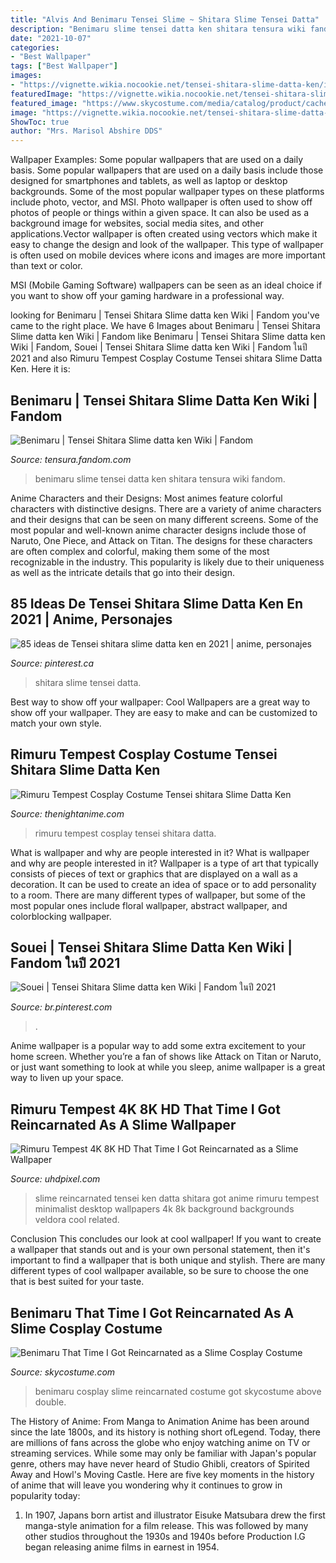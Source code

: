 ```yaml
---
title: "Alvis And Benimaru Tensei Slime ~ Shitara Slime Tensei Datta"
description: "Benimaru slime tensei datta ken shitara tensura wiki fandom"
date: "2021-10-07"
categories:
- "Best Wallpaper"
tags: ["Best Wallpaper"]
images:
- "https://vignette.wikia.nocookie.net/tensei-shitara-slime-datta-ken/images/e/e0/Benimaru_Mitz_Vah.jpg/revision/latest?cb=20190708072333"
featuredImage: "https://vignette.wikia.nocookie.net/tensei-shitara-slime-datta-ken/images/e/e0/Benimaru_Mitz_Vah.jpg/revision/latest?cb=20190708072333"
featured_image: "https://www.skycostume.com/media/catalog/product/cache/1/image/9df78eab33525d08d6e5fb8d27136e95/1/2/12001869-cosarcade.jpg"
image: "https://vignette.wikia.nocookie.net/tensei-shitara-slime-datta-ken/images/e/e0/Benimaru_Mitz_Vah.jpg/revision/latest?cb=20190708072333"
ShowToc: true
author: "Mrs. Marisol Abshire DDS"
---
```



Wallpaper Examples: Some popular wallpapers that are used on a daily basis.
Some popular wallpapers that are used on a daily basis include those designed for smartphones and tablets, as well as laptop or desktop backgrounds. Some of the most popular wallpaper types on these platforms include photo, vector, and MSI. 
Photo wallpaper is often used to show off photos of people or things within a given space. It can also be used as a background image for websites, social media sites, and other applications.Vector wallpaper is often created using vectors which make it easy to change the design and look of the wallpaper. This type of wallpaper is often used on mobile devices where icons and images are more important than text or color. 

MSI (Mobile Gaming Software) wallpapers can be seen as an ideal choice if you want to show off your gaming hardware in a professional way.

	

		
looking for Benimaru | Tensei Shitara Slime datta ken Wiki | Fandom you've came to the right place. We have 6 Images about Benimaru | Tensei Shitara Slime datta ken Wiki | Fandom like Benimaru | Tensei Shitara Slime datta ken Wiki | Fandom, Souei | Tensei Shitara Slime datta ken Wiki | Fandom ในปี 2021 and also Rimuru Tempest Cosplay Costume Tensei shitara Slime Datta Ken. Here it is:
		
    
## Benimaru | Tensei Shitara Slime Datta Ken Wiki | Fandom

<img loading=lazy src="https://vignette.wikia.nocookie.net/tensei-shitara-slime-datta-ken/images/e/e0/Benimaru_Mitz_Vah.jpg/revision/latest?cb=20190708072333" onerror="this.onerror=null;this.src='https://tse2.mm.bing.net/th?id=OIP.FKOLHEs0ZECamyY3HrPuTgHaO6&amp;pid=15.1';" alt="Benimaru | Tensei Shitara Slime datta ken Wiki | Fandom">

_Source: tensura.fandom.com_

>benimaru slime tensei datta ken shitara tensura wiki fandom. 

	

Anime Characters and their Designs: Most animes feature colorful characters with distinctive designs.
There are a variety of anime characters and their designs that can be seen on many different screens. Some of the most popular and well-known anime character designs include those of Naruto, One Piece, and Attack on Titan. The designs for these characters are often complex and colorful, making them some of the most recognizable in the industry. This popularity is likely due to their uniqueness as well as the intricate details that go into their design.

    
## 85 Ideas De Tensei Shitara Slime Datta Ken En 2021 | Anime, Personajes

<img loading=lazy src="https://i.pinimg.com/474x/90/aa/4d/90aa4da71eb285d2bc22e9252e65244d.jpg" onerror="this.onerror=null;this.src='https://tse3.mm.bing.net/th?id=OIP.eoNDCQPUXUVT_a8qeAx8-AAAAA&amp;pid=15.1';" alt="85 ideas de Tensei shitara slime datta ken en 2021 | anime, personajes">

_Source: pinterest.ca_

>shitara slime tensei datta. 

	

Best way to show off your wallpaper:
Cool Wallpapers are a great way to show off your wallpaper. They are easy to make and can be customized to match your own style.

    
## Rimuru Tempest Cosplay Costume Tensei Shitara Slime Datta Ken

<img loading=lazy src="https://cdn.shopify.com/s/files/1/0062/8506/6329/products/Coshome-Rimuru-Tempest-Cosplay-Costume-Tensei-shitara-Slime-Datta-Ken-Anime-That-Time-I-Got-Reincarnated_480x480@2x.jpg?v=1579708303" onerror="this.onerror=null;this.src='https://tse1.mm.bing.net/th?id=OIP.dLWltohdXGhafy9WF5CmLgHaHa&amp;pid=15.1';" alt="Rimuru Tempest Cosplay Costume Tensei shitara Slime Datta Ken">

_Source: thenightanime.com_

>rimuru tempest cosplay tensei shitara datta. 

	

What is wallpaper and why are people interested in it?
What is wallpaper and why are people interested in it?
Wallpaper is a type of art that typically consists of pieces of text or graphics that are displayed on a wall as a decoration. It can be used to create an idea of space or to add personality to a room. There are many different types of wallpaper, but some of the most popular ones include floral wallpaper, abstract wallpaper, and colorblocking wallpaper.

    
## Souei | Tensei Shitara Slime Datta Ken Wiki | Fandom ในปี 2021

<img loading=lazy src="https://i.pinimg.com/736x/26/c1/12/26c1123034c78c7e671049295f4fc967.jpg" onerror="this.onerror=null;this.src='https://tse3.mm.bing.net/th?id=OIP.ea58y3zDMLLLdl4BKXdyQAAAAA&amp;pid=15.1';" alt="Souei | Tensei Shitara Slime datta ken Wiki | Fandom ในปี 2021">

_Source: br.pinterest.com_

>. 

	

Anime wallpaper is a popular way to add some extra excitement to your home screen. Whether you’re a fan of shows like Attack on Titan or Naruto, or just want something to look at while you sleep, anime wallpaper is a great way to liven up your space.

    
## Rimuru Tempest 4K 8K HD That Time I Got Reincarnated As A Slime Wallpaper

<img loading=lazy src="https://img5.uhdpixel.com/wp/5z/8/rimuru-tempest-that-time-i-got-reincarnated-as-a-slime-minimalist-z5814.jpg" onerror="this.onerror=null;this.src='https://tse2.mm.bing.net/th?id=OIP.I3ybl3MbXBOiYyKDHxeJNgHaEK&amp;pid=15.1';" alt="Rimuru Tempest 4K 8K HD That Time I Got Reincarnated as a Slime Wallpaper">

_Source: uhdpixel.com_

>slime reincarnated tensei ken datta shitara got anime rimuru tempest minimalist desktop wallpapers 4k 8k background backgrounds veldora cool related. 

	

Conclusion
This concludes our look at cool wallpaper! If you want to create a wallpaper that stands out and is your own personal statement, then it's important to find a wallpaper that is both unique and stylish. There are many different types of cool wallpaper available, so be sure to choose the one that is best suited for your taste.

    
## Benimaru That Time I Got Reincarnated As A Slime Cosplay Costume

<img loading=lazy src="https://www.skycostume.com/media/catalog/product/cache/1/image/9df78eab33525d08d6e5fb8d27136e95/1/2/12001869-cosarcade.jpg" onerror="this.onerror=null;this.src='https://tse1.mm.bing.net/th?id=OIP.eV7b0FE6rlrFDpIlfYVuCgHaHa&amp;pid=15.1';" alt="Benimaru That Time I Got Reincarnated as a Slime Cosplay Costume">

_Source: skycostume.com_

>benimaru cosplay slime reincarnated costume got skycostume above double. 

	

The History of Anime: From Manga to Animation
Anime has been around since the late 1800s, and its history is nothing short ofLegend. Today, there are millions of fans across the globe who enjoy watching anime on TV or streaming services. While some may only be familiar with Japan's popular genre, others may have never heard of Studio Ghibli, creators of Spirited Away and Howl's Moving Castle. Here are five key moments in the history of anime that will leave you wondering why it continues to grow in popularity today:
1) In 1907, Japans born artist and illustrator Eisuke Matsubara drew the first manga-style animation for a film release. This was followed by many other studios throughout the 1930s and 1940s before Production I.G began releasing anime films in earnest in 1954.

